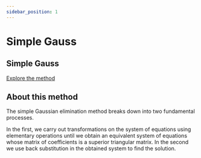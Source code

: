 ```yaml
---
sidebar_position: 1
---
```


# Simple Gauss

## Simple Gauss

[Explore the method](../../methods/matrix/gauss)

## About this method

The simple Gaussian elimination method breaks down into two fundamental processes.

In the first, we carry out transformations on the system of equations using elementary operations until we obtain an equivalent system of equations whose matrix of coefficients is a superior triangular matrix.
In the second we use back substitution in the obtained system to find the solution.